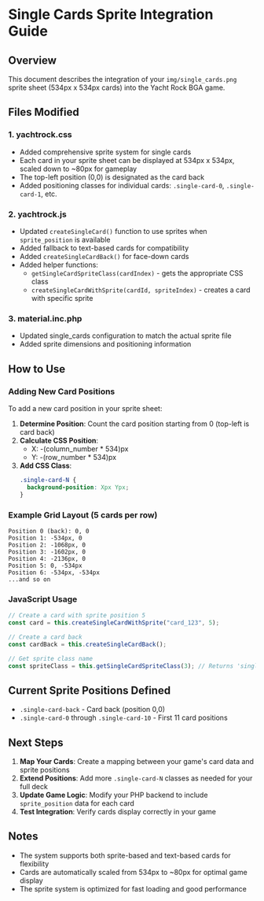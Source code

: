 # Single Cards Sprite Integration Guide

## Overview

This document describes the integration of your `img/single_cards.png` sprite sheet (534px x 534px cards) into the Yacht Rock BGA game.

## Files Modified

### 1. yachtrock.css

- Added comprehensive sprite system for single cards
- Each card in your sprite sheet can be displayed at 534px x 534px, scaled down to ~80px for gameplay
- The top-left position (0,0) is designated as the card back
- Added positioning classes for individual cards: `.single-card-0`, `.single-card-1`, etc.

### 2. yachtrock.js

- Updated `createSingleCard()` function to use sprites when `sprite_position` is available
- Added fallback to text-based cards for compatibility
- Added `createSingleCardBack()` for face-down cards
- Added helper functions:
  - `getSingleCardSpriteClass(cardIndex)` - gets the appropriate CSS class
  - `createSingleCardWithSprite(cardId, spriteIndex)` - creates a card with specific sprite

### 3. material.inc.php

- Updated single_cards configuration to match the actual sprite file
- Added sprite dimensions and positioning information

## How to Use

### Adding New Card Positions

To add a new card position in your sprite sheet:

1. **Determine Position**: Count the card position starting from 0 (top-left is card back)
2. **Calculate CSS Position**:
   - X: -(column_number \* 534)px
   - Y: -(row_number \* 534)px
3. **Add CSS Class**:
   ```css
   .single-card-N {
     background-position: Xpx Ypx;
   }
   ```

### Example Grid Layout (5 cards per row)

```
Position 0 (back): 0, 0
Position 1: -534px, 0
Position 2: -1068px, 0
Position 3: -1602px, 0
Position 4: -2136px, 0
Position 5: 0, -534px
Position 6: -534px, -534px
...and so on
```

### JavaScript Usage

```javascript
// Create a card with sprite position 5
const card = this.createSingleCardWithSprite("card_123", 5);

// Create a card back
const cardBack = this.createSingleCardBack();

// Get sprite class name
const spriteClass = this.getSingleCardSpriteClass(3); // Returns 'single-card-sprite single-card-3'
```

## Current Sprite Positions Defined

- `.single-card-back` - Card back (position 0,0)
- `.single-card-0` through `.single-card-10` - First 11 card positions

## Next Steps

1. **Map Your Cards**: Create a mapping between your game's card data and sprite positions
2. **Extend Positions**: Add more `.single-card-N` classes as needed for your full deck
3. **Update Game Logic**: Modify your PHP backend to include `sprite_position` data for each card
4. **Test Integration**: Verify cards display correctly in your game

## Notes

- The system supports both sprite-based and text-based cards for flexibility
- Cards are automatically scaled from 534px to ~80px for optimal game display
- The sprite system is optimized for fast loading and good performance
